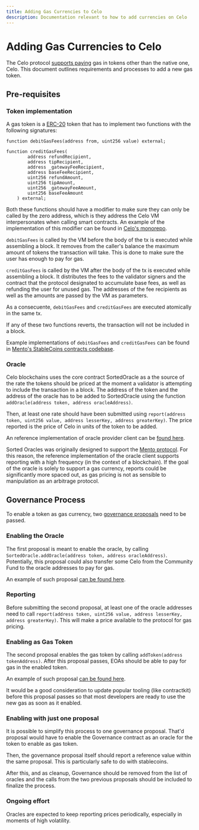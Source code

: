 ```yaml
---
title: Adding Gas Currencies to Celo
description: Documentation relevant to how to add currencies on Celo
---
```


# Adding Gas Currencies to Celo

The Celo protocol [supports paying](/what-is-celo/about-celo-l1/protocol/transaction/erc20-transaction-fees) gas in tokens other than the native one, Celo. This document outlines requirements and processes to add a new gas token.

## Pre-requisites

### Token implementation

A gas token is a [ERC-20](https://ethereum.org/en/developers/docs/standards/tokens/erc-20/) token that has to implement two functions with the following signatures:

```
function debitGasFees(address from, uint256 value) external;

function creditGasFees(
        address refundRecipient,
        address tipRecipient,
        address _gatewayFeeRecipient,
        address baseFeeRecipient,
        uint256 refundAmount,
        uint256 tipAmount,
        uint256 _gatewayFeeAmount,
        uint256 baseFeeAmount
    ) external;
```

Both these functions should have a modifier to make sure they can only be called by the zero address, which is they address the Celo VM interpersonates when calling smart contracts. An example of the implementation of this modifier can be found in [Celo's monorepo](https://github.com/celo-org/celo-monorepo/blob/fff103a6b5bbdcfe1e8231c2eef20524a748ed07/packages/protocol/contracts/common/CalledByVm.sol#L3).

`debitGasFees` is called by the VM before the body of the tx is executed while assembling a block. It removes from the caller's balance the maximum amount of tokens the transaction will take. This is done to make sure the user has enough to pay for gas.

`creditGasFees` is called by the VM after the body of the tx is executed while assembling a block. It distributes the fees to the validator signers and the contract that the protocol designated to accumulate base fees, as well as refunding the user for unused gas. The addresses of the fee recipients as well as the amounts are passed by the VM as parameters.

As a consecuente, `debitGasFees` and `creditGasFees` are executed atomically in the same tx.

If any of these two functions reverts, the transaction will not be included in a block.

Example implementations of `debitGasFees` and `creditGasFees` can be found in [Mento's StableCoins contracts codebase](https://github.com/mento-protocol/mento-core/blob/develop/contracts/tokens/StableTokenV2.sol#L264).

### Oracle

Celo blockchains uses the core contract SortedOracle as a the source of the rate the tokens should be priced at the moment a validator is attempting to include the transaction in a block. The address of the token and the address of the oracle has to be added to SortedOracle using the function `addOracle(address token, address oracleAddress)`.

Then, at least one rate should have been submitted using `report(address token, uint256 value, address lesserKey, address greaterKey)`. The price reported is the price of Celo in units of the token to be added.

An reference implementation of oracle provider client can be [found here](https://github.com/celo-org/celo-oracle).

Sorted Oracles was originally designed to support the [Mento protocol](https://www.mento.org/). For this reason, the reference implementation of the oracle client supports reporting with a high frequency (in the context of a blockchain). If the goal of the oracle is solely to support a gas currency, reports could be significantly more spaced out, as gas pricing is not as sensible to manipulation as an arbitrage protocol.

## Governance Process

To enable a token as gas currency, two [governance proposals](/what-is-celo/using-celo/protocol/governance/overview) need to be passed.

### Enabling the Oracle

The first proposal is meant to enable the oracle, by calling `SortedOracle.addOracle(address token, address oracleAddress)`. Potentially, this proposal could also transfer some Celo from the Community Fund to the oracle addresses to pay for gas.

An example of such proposal [can be found here](https://github.com/celo-org/governance/blob/main/CGPs/cgp-0085.md).

### Reporting

Before submitting the second proposal, at least one of the oracle addresses need to call `report(address token, uint256 value, address lesserKey, address greaterKey)`. This will make a price available to the protocol for gas pricing.

### Enabling as Gas Token

The second proposal enables the gas token by calling `addToken(address tokenAddress)`. After this proposal passes, EOAs should be able to pay for gas in the enabled token.

An example of such proposal [can be found here](https://github.com/sirpy/governance/blob/1cee2314b357246385819e7e0713a272a55b0ec3/CGPs/cgp-0089.md).

It would be a good consideration to update popular tooling (like contractkit) before this proposal passes so that most developers are ready to use the new gas as soon as it enabled.

### Enabling with just one proposal

It is possible to simplify this process to one governance proposal. That'd proposal would have to enable the Governance contract as an oracle for the token to enable as gas token.

Then, the governance proposal itself should report a reference value within the same proposal. This is particularly safe to do with stablecoins.

After this, and as cleanup, Governance should be removed from the list of oracles and the calls from the two previous proposals should be included to finalize the process.

### Ongoing effort

Oracles are expected to keep reporting prices periodically, especially in moments of high volatility.
